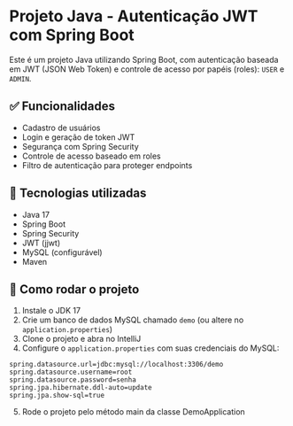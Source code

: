 # Projeto Java - Autenticação JWT com Spring Boot

Este é um projeto Java utilizando Spring Boot, com autenticação baseada em JWT (JSON Web Token) e controle de acesso por papéis (roles): `USER` e `ADMIN`.

## ✅ Funcionalidades

- Cadastro de usuários
- Login e geração de token JWT
- Segurança com Spring Security
- Controle de acesso baseado em roles
- Filtro de autenticação para proteger endpoints

## 🧰 Tecnologias utilizadas

- Java 17
- Spring Boot
- Spring Security
- JWT (jjwt)
- MySQL (configurável)
- Maven

## 🔧 Como rodar o projeto

1. Instale o JDK 17
2. Crie um banco de dados MySQL chamado `demo` (ou altere no `application.properties`)
3. Clone o projeto e abra no IntelliJ
4. Configure o `application.properties` com suas credenciais do MySQL:

```properties
spring.datasource.url=jdbc:mysql://localhost:3306/demo
spring.datasource.username=root
spring.datasource.password=senha
spring.jpa.hibernate.ddl-auto=update
spring.jpa.show-sql=true
```

5. Rode o projeto pelo método main da classe DemoApplication

